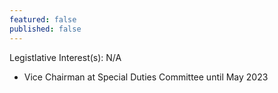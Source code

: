 ```yaml
---
featured: false
published: false
---
```

Legistlative Interest(s): N/A

* Vice Chairman at Special Duties Committee until May 2023